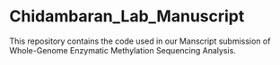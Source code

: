 # Chidambaran_Lab_Manuscript

This repository contains the code used in our Manscript submission of Whole-Genome Enzymatic Methylation Sequencing Analysis.
